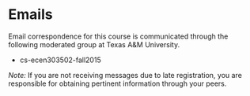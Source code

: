 # Emails

Email correspondence for this course is communicated through the following moderated group at Texas A&M University.

* cs-ecen303502-fall2015

_Note:_ If you are not receiving messages due to late registration, you are responsible for obtaining pertinent information through your peers.

